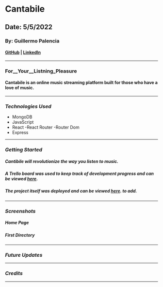 # Cantabile

## Date: 5/5/2022

### By: Guillermo Palencia

#### [GitHub](https://github.com/guillermopalencia) | [LinkedIn](https://www.linkedin.com/in/guillermo-palencia/)

---

### **For__Your__Listning_Pleasure**

#### Cantabile is an online music streaming platform built for those who have a love of music.

---

### **_Technologies Used_**

- MongoDB
- JavaScript
- React
  -React Router
  -Router Dom
- Express

---

### **_Getting Started_**

##### Cantibile will revolutionize the way you listen to music.

##### A Trello board was used to keep track of development progress and can be viewed [here](https://trello.com/b/gsw7XYk5/project-2-rap-garden).

##### The project itself was deployed and can be viewed [here](https://cherry-crumble-36177.herokuapp.com/). to add.

---

### **_Screenshots_**

##### Home Page


##### First Directory


---

### **_Future Updates_**

---

### **_Credits_**



---
